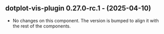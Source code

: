   ## dotplot-vis-plugin 0.27.0-rc.1 - (2025-04-10)
  
  * No changes on this component. The version is bumped to align it
    with the rest of the components.
